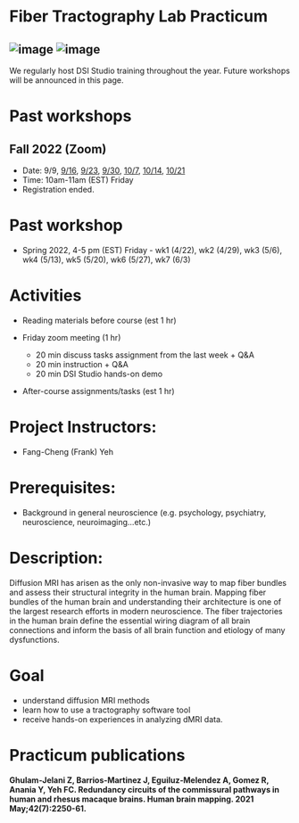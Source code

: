 # Fiber Tractography Lab Practicum

![image](https://user-images.githubusercontent.com/275569/149856247-7315a680-fda4-417e-9028-6f6552a56ed6.png)
![image](https://user-images.githubusercontent.com/275569/149856299-a2277a1a-8d6b-41ad-a6e8-f81f4dba0344.png)
---

We regularly host DSI Studio training throughout the year. Future workshops will be announced in this page.

# Past workshops

## Fall 2022 (Zoom)
- Date: 9/9, [9/16](https://pitt.zoom.us/rec/share/cbcTEIWPu8pVSF-MDMEksXU6iK72St7Awfqk61g2OAb9MWLXdKC7oXk7paI0bfYt.1bGXcalByFSTCziN?startTime=1663336787000), [9/23](https://pitt.zoom.us/rec/share/N6bcBSvD9LA42gg88cfPxggywLIszWoYWnAzyVHe3_xP1qKsJi_sQZns1rP5ciTS.AjtlVo3nyxzboQpl?startTime=1663941480000), [9/30](https://pitt.zoom.us/rec/share/oLKkGKobAIVKt74gZf3NskWDrgUtexddzEPK-gmut55tADwehjMYK02MoSlZav6k.fT_YF7eC7pU_EZLN?startTime=1664546351000), [10/7](https://pitt.zoom.us/rec/share/KuI5o1Da_4TNmh0yAie0DZItFSrlQwnTslzqwlzcL-3v1uzh-Wh5tJ7PDgNB_jzl.6FSm6tZjNHrOl0Gv?startTime=1665150982000), [10/14](https://pitt.zoom.us/rec/share/GmY9WoGx-L8n4STtIKHlSnRcSxB0xRCH1RTMjSGxe1eHpVHZ7YtbKWi1s3KE-ZQr.c1CYO4xfWkDM_Aj2), [10/21](https://pitt.zoom.us/rec/share/IQzf1ChH703f1HxoUgkFtQ_dEWzaIc3VH2GDiOnwtuQuIhMp8AmYrOe-60iJpVKh.igunoL-D8f_zbfXq)
- Time: 10am-11am (EST) Friday
- Registration ended.

# Past workshop

- Spring 2022, 4-5 pm (EST) Friday - wk1 (4/22), wk2 (4/29), wk3 (5/6), wk4 (5/13), wk5 (5/20), wk6 (5/27), wk7 (6/3)

# Activities

- Reading materials before course (est 1 hr)
- Friday zoom meeting (1 hr)
  
  - 20 min discuss tasks assignment from the last week + Q&A
  - 20 min instruction + Q&A
  - 20 min DSI Studio hands-on demo
  
- After-course assignments/tasks (est 1 hr)

# Project Instructors:

- Fang-Cheng (Frank) Yeh

# Prerequisites:

- Background in general neuroscience (e.g. psychology, psychiatry, neuroscience, neuroimaging…etc.)

# Description:

Diffusion MRI has arisen as the only non-invasive way to map fiber bundles and assess their structural integrity in the human brain. Mapping fiber bundles of the human brain and understanding their architecture is one of the largest research efforts in modern neuroscience. The fiber trajectories in the human brain define the essential wiring diagram of all brain connections and inform the basis of all brain function and etiology of many dysfunctions.

# Goal

- understand diffusion MRI methods
- learn how to use a tractography software tool
- receive hands-on experiences in analyzing dMRI data.


# Practicum publications

**Ghulam‐Jelani Z, Barrios‐Martinez J, Eguiluz‐Melendez A, Gomez R, Anania Y, Yeh FC. Redundancy circuits of the commissural pathways in human and rhesus macaque brains. Human brain mapping. 2021 May;42(7):2250-61.**
